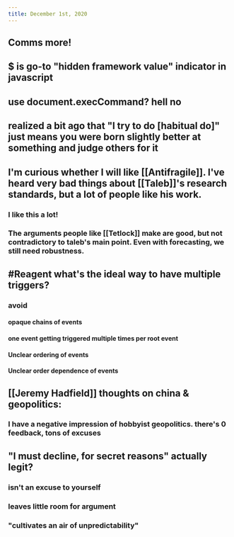 ```yaml
---
title: December 1st, 2020
---
```


## Comms more!

## $ is go-to "hidden framework value" indicator in javascript

## use document.execCommand? hell no

## realized a bit ago that "I try to do [habitual do]" just means you were born slightly better at something and judge others for it

## I'm curious whether I will like [[Antifragile]]. I've heard very bad things about [[Taleb]]'s research standards, but a lot of people like his work.
### I like this a lot!

### The arguments people like [[Tetlock]] make are good, but not contradictory to taleb's main point. Even with forecasting, we still need robustness. 

## #Reagent what's the ideal way to have multiple triggers?
### avoid
#### opaque chains of events

#### one event getting triggered multiple times per root event

#### Unclear ordering of events

#### Unclear order dependence of events

## [[Jeremy Hadfield]] thoughts on china & geopolitics:
### I have a negative impression of hobbyist geopolitics. there's 0 feedback, tons of excuses

## "I must decline, for secret reasons" actually legit?
### isn't an excuse to yourself

### leaves little room for argument

### "cultivates an air of unpredictability"

## 
